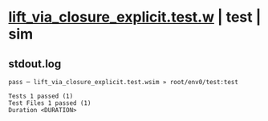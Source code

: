 # [lift_via_closure_explicit.test.w](../../../../../examples/tests/valid/lift_via_closure_explicit.test.w) | test | sim

## stdout.log
```log
pass ─ lift_via_closure_explicit.test.wsim » root/env0/test:test
 
Tests 1 passed (1)
Test Files 1 passed (1)
Duration <DURATION>
```


